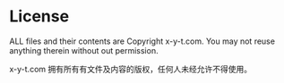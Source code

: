 # License


ALL files and their contents are Copyright x-y-t.com. You may not reuse anything therein without out permission.


x-y-t.com 拥有所有有文件及内容的版权，任何人未经允许不得使用。


